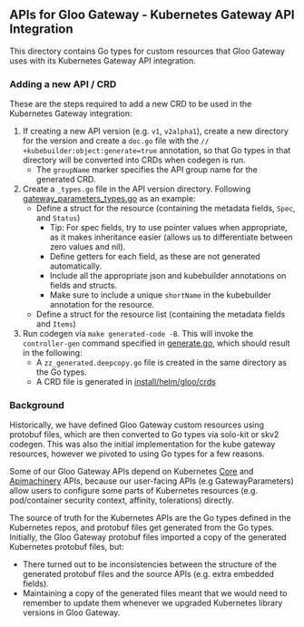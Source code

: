 ## APIs for Gloo Gateway - Kubernetes Gateway API Integration

This directory contains Go types for custom resources that Gloo Gateway uses with its Kubernetes Gateway API integration.

### Adding a new API / CRD

These are the steps required to add a new CRD to be used in the Kubernetes Gateway integration:

1. If creating a new API version (e.g. `v1`, `v2alpha1`), create a new directory for the version and create a `doc.go` file with the `// +kubebuilder:object:generate=true` annotation, so that Go types in that directory will be converted into CRDs when codegen is run.
    - The `groupName` marker specifies the API group name for the generated CRD. 
2. Create a `_types.go` file in the API version directory. Following [gateway_parameters_types.go](/projects/gateway2/api/v1alpha1/gateway_parameters_types.go) as an example:
    - Define a struct for the resource (containing the metadata fields, `Spec`, and `Status`)
        - Tip: For spec fields, try to use pointer values when appropriate, as it makes inheritance easier (allows us to differentiate between zero values and nil).
        - Define getters for each field, as these are not generated automatically.
        - Include all the appropriate json and kubebuilder annotations on fields and structs.
        - Make sure to include a unique `shortName` in the kubebuilder annotation for the resource.
    - Define a struct for the resource list (containing the metadata fields and `Items`)
3. Run codegen via `make generated-code -B`. This will invoke the `controller-gen` command specified in [generate.go](/projects/gateway2/generate.go), which should result in the following:
    - A `zz_generated.deepcopy.go` file is created in the same directory as the Go types.
    - A CRD file is generated in [install/helm/gloo/crds](/install/helm/gloo/crds)


### Background

Historically, we have defined Gloo Gateway custom resources using protobuf files, which are then converted to Go types via solo-kit or skv2 codegen. This was also the initial implementation for the kube gateway resources, however we pivoted to using Go types for a few reasons.

Some of our Gloo Gateway APIs depend on Kubernetes [Core](https://github.com/kubernetes/api) and [Apimachinery](https://github.com/kubernetes/apimachinery) APIs, because our user-facing APIs (e.g GatewayParameters) allow users to configure some parts of Kubernetes resources (e.g. pod/container security context, affinity, tolerations) directly.

The source of truth for the Kubernetes APIs are the Go types defined in the Kubernetes repos, and protobuf files get generated from the Go types. Initially, the Gloo Gateway protobuf files imported a copy of the generated Kubernetes protobuf files, but:

- There turned out to be inconsistencies between the structure of the generated protobuf files and the source APIs (e.g. extra embedded fields).
- Maintaining a copy of the generated files meant that we would need to remember to update them whenever we upgraded Kubernetes library versions in Gloo Gateway.
